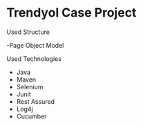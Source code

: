 # Trendyol Case Project

 Used Structure
 
 -Page Object Model



 Used Technologies

 - Java
 - Maven
 - Selenium
  - Junit
  - Rest Assured
  - Log4j
  - Cucumber
